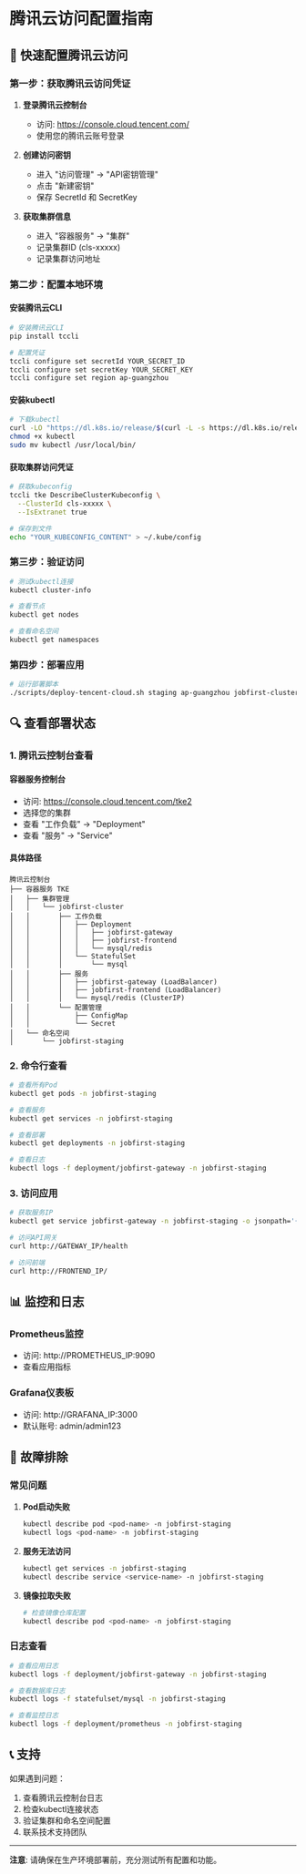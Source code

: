 # 腾讯云访问配置指南

## 🎯 快速配置腾讯云访问

### **第一步：获取腾讯云访问凭证**

1. **登录腾讯云控制台**
   - 访问: https://console.cloud.tencent.com/
   - 使用您的腾讯云账号登录

2. **创建访问密钥**
   - 进入 "访问管理" → "API密钥管理"
   - 点击 "新建密钥"
   - 保存 SecretId 和 SecretKey

3. **获取集群信息**
   - 进入 "容器服务" → "集群"
   - 记录集群ID (cls-xxxxx)
   - 记录集群访问地址

### **第二步：配置本地环境**

#### **安装腾讯云CLI**
```bash
# 安装腾讯云CLI
pip install tccli

# 配置凭证
tccli configure set secretId YOUR_SECRET_ID
tccli configure set secretKey YOUR_SECRET_KEY
tccli configure set region ap-guangzhou
```

#### **安装kubectl**
```bash
# 下载kubectl
curl -LO "https://dl.k8s.io/release/$(curl -L -s https://dl.k8s.io/release/stable.txt)/bin/linux/amd64/kubectl"
chmod +x kubectl
sudo mv kubectl /usr/local/bin/
```

#### **获取集群访问凭证**
```bash
# 获取kubeconfig
tccli tke DescribeClusterKubeconfig \
  --ClusterId cls-xxxxx \
  --IsExtranet true

# 保存到文件
echo "YOUR_KUBECONFIG_CONTENT" > ~/.kube/config
```

### **第三步：验证访问**

```bash
# 测试kubectl连接
kubectl cluster-info

# 查看节点
kubectl get nodes

# 查看命名空间
kubectl get namespaces
```

### **第四步：部署应用**

```bash
# 运行部署脚本
./scripts/deploy-tencent-cloud.sh staging ap-guangzhou jobfirst-cluster jobfirst-staging
```

## 🔍 查看部署状态

### **1. 腾讯云控制台查看**

#### **容器服务控制台**
- 访问: https://console.cloud.tencent.com/tke2
- 选择您的集群
- 查看 "工作负载" → "Deployment"
- 查看 "服务" → "Service"

#### **具体路径**
```
腾讯云控制台
├── 容器服务 TKE
│   ├── 集群管理
│   │   └── jobfirst-cluster
│   │       ├── 工作负载
│   │       │   ├── Deployment
│   │       │   │   ├── jobfirst-gateway
│   │       │   │   ├── jobfirst-frontend
│   │       │   │   └── mysql/redis
│   │       │   └── StatefulSet
│   │       │       └── mysql
│   │       ├── 服务
│   │       │   ├── jobfirst-gateway (LoadBalancer)
│   │       │   ├── jobfirst-frontend (LoadBalancer)
│   │       │   └── mysql/redis (ClusterIP)
│   │       └── 配置管理
│   │           ├── ConfigMap
│   │           └── Secret
│   └── 命名空间
│       └── jobfirst-staging
```

### **2. 命令行查看**

```bash
# 查看所有Pod
kubectl get pods -n jobfirst-staging

# 查看服务
kubectl get services -n jobfirst-staging

# 查看部署
kubectl get deployments -n jobfirst-staging

# 查看日志
kubectl logs -f deployment/jobfirst-gateway -n jobfirst-staging
```

### **3. 访问应用**

```bash
# 获取服务IP
kubectl get service jobfirst-gateway -n jobfirst-staging -o jsonpath='{.status.loadBalancer.ingress[0].ip}'

# 访问API网关
curl http://GATEWAY_IP/health

# 访问前端
curl http://FRONTEND_IP/
```

## 📊 监控和日志

### **Prometheus监控**
- 访问: http://PROMETHEUS_IP:9090
- 查看应用指标

### **Grafana仪表板**
- 访问: http://GRAFANA_IP:3000
- 默认账号: admin/admin123

## 🔧 故障排除

### **常见问题**

1. **Pod启动失败**
   ```bash
   kubectl describe pod <pod-name> -n jobfirst-staging
   kubectl logs <pod-name> -n jobfirst-staging
   ```

2. **服务无法访问**
   ```bash
   kubectl get services -n jobfirst-staging
   kubectl describe service <service-name> -n jobfirst-staging
   ```

3. **镜像拉取失败**
   ```bash
   # 检查镜像仓库配置
   kubectl describe pod <pod-name> -n jobfirst-staging
   ```

### **日志查看**

```bash
# 查看应用日志
kubectl logs -f deployment/jobfirst-gateway -n jobfirst-staging

# 查看数据库日志
kubectl logs -f statefulset/mysql -n jobfirst-staging

# 查看监控日志
kubectl logs -f deployment/prometheus -n jobfirst-staging
```

## 📞 支持

如果遇到问题：

1. 查看腾讯云控制台日志
2. 检查kubectl连接状态
3. 验证集群和命名空间配置
4. 联系技术支持团队

---

**注意**: 请确保在生产环境部署前，充分测试所有配置和功能。
